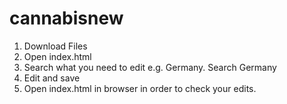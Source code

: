 # cannabisnew

1. Download Files
2. Open index.html
3. Search what you need to edit e.g. Germany. Search Germany
4. Edit and save 
5. Open index.html in browser in order to check your edits.
